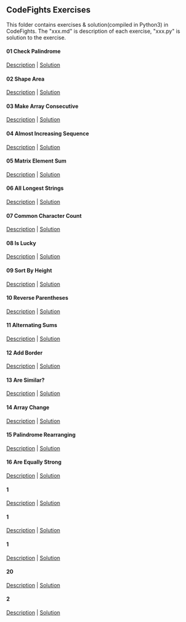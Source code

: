## CodeFights Exercises

This folder contains exercises & solution(compiled in Python3) in CodeFights. The "xxx.md" is description of each exercise, "xxx.py" is solution to the exercise. 

#### 01 Check Palindrome

[Description](https://github.com/beatice/CodeFights/blob/master/Exercises/01%20Check%20Palindrome.md) | [Solution](https://github.com/beatice/CodeFights/blob/master/Exercises/01%20Solution.py)

#### 02 Shape Area

[Description](https://github.com/beatice/CodeFights/blob/master/Exercises/02%20Shape%20Area.md) | [Solution](https://github.com/beatice/CodeFights/blob/master/Exercises/02%20Solution.py)

#### 03 Make Array Consecutive

[Description](https://github.com/beatice/CodeFights/blob/master/Exercises/03%20Make%20Array%20Consecutive.md) | [Solution](https://github.com/beatice/CodeFights/blob/master/Exercises/03%20Solution.py)

#### 04 Almost Increasing Sequence

[Description](https://github.com/beatice/CodeFights/blob/master/Exercises/04%20Almost%20Increasing%20Sequence.md) | [Solution]()

#### 05 Matrix Element Sum

[Description](https://github.com/beatice/CodeFights/blob/master/Exercises/05%20Matrix%20Element%20Sum.md) | [Solution](https://github.com/beatice/CodeFights/blob/master/Exercises/05%20Solution.py)

#### 06 All Longest Strings

[Description](https://github.com/beatice/CodeFights/blob/master/Exercises/06%20All%20Longest%20Strings.md) | [Solution](https://github.com/beatice/CodeFights/blob/master/Exercises/06%20Solution.py)

#### 07 Common Character Count

[Description](https://github.com/beatice/CodeFights/blob/master/Exercises/07%20Common%20Character%20Count.md) | [Solution](https://github.com/beatice/CodeFights/blob/master/Exercises/07%20Solution.py)

#### 08 Is Lucky

[Description](https://github.com/beatice/CodeFights/blob/master/Exercises/08%20Is%20Lucky.md) | [Solution](https://github.com/beatice/CodeFights/blob/master/Exercises/08%20Solution.py)

#### 09 Sort By Height

[Description](https://github.com/beatice/CodeFights/blob/master/Exercises/09%20Sort%20By%20Height.md) | [Solution]()

#### 10 Reverse Parentheses

[Description](https://github.com/beatice/CodeFights/blob/master/Exercises/10%20Reverse%20Parentheses.md) | [Solution]()

#### 11 Alternating Sums

[Description](https://github.com/beatice/CodeFights/blob/master/Exercises/11%20Alternating%20Sums.md) | [Solution](https://github.com/beatice/CodeFights/blob/master/Exercises/11%20Solution.py)

#### 12 Add Border

[Description](https://github.com/beatice/CodeFights/blob/master/Exercises/12%20Add%20Border.md) | [Solution](https://github.com/beatice/CodeFights/blob/master/Exercises/12%20Solution.py)

#### 13 Are Similar? 

[Description](https://github.com/beatice/CodeFights/blob/master/Exercises/13%20Are%20Similar.md) | [Solution](https://github.com/beatice/CodeFights/blob/master/Exercises/13%20Solution.py)

#### 14 Array Change

[Description](https://github.com/beatice/CodeFights/blob/master/Exercises/14%20Array%20Change.md) | [Solution](https://github.com/beatice/CodeFights/blob/master/Exercises/14%20Solution.py)

#### 15 Palindrome Rearranging

[Description](https://github.com/beatice/CodeFights/blob/master/Exercises/15%20Palindrome%20Rearranging.md) | [Solution](https://github.com/beatice/CodeFights/blob/master/Exercises/15%20Solution.py)

#### 16 Are Equally Strong

[Description](https://github.com/beatice/CodeFights/blob/master/Exercises/16%20Are%20Equally%20Strong.md) | [Solution]()

#### 1

[Description]() | [Solution]()

#### 1

[Description]() | [Solution]()

#### 1

[Description]() | [Solution]()

#### 20

[Description]() | [Solution]()

#### 2

[Description]() | [Solution]()
